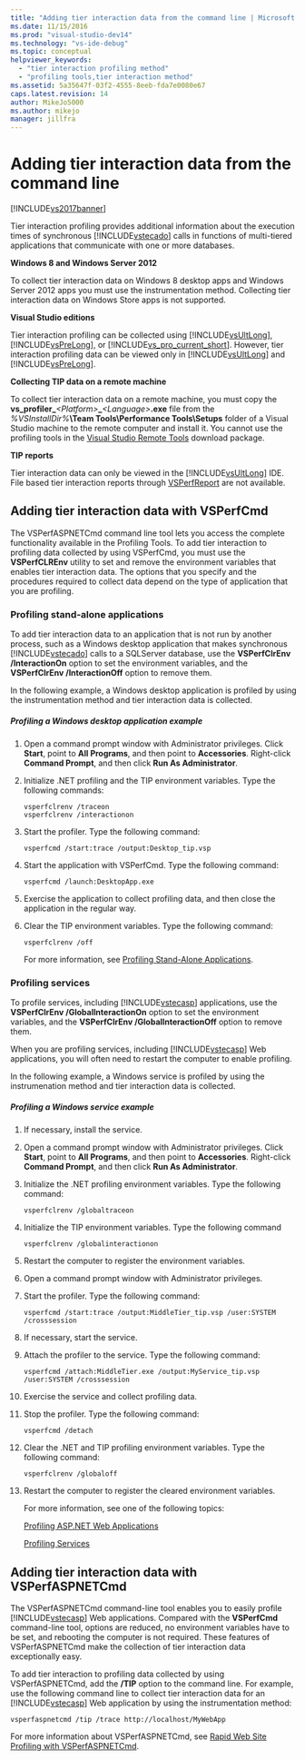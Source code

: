 ```yaml
---
title: "Adding tier interaction data from the command line | Microsoft Docs"
ms.date: 11/15/2016
ms.prod: "visual-studio-dev14"
ms.technology: "vs-ide-debug"
ms.topic: conceptual
helpviewer_keywords: 
  - "tier interaction profiling method"
  - "profiling tools,tier interaction method"
ms.assetid: 5a35647f-03f2-4555-8eeb-fda7e0080e67
caps.latest.revision: 14
author: MikeJo5000
ms.author: mikejo
manager: jillfra
---
```

# Adding tier interaction data from the command line
[!INCLUDE[vs2017banner](../includes/vs2017banner.md)]

Tier interaction profiling provides additional information about the execution times of synchronous [!INCLUDE[vstecado](../includes/vstecado-md.md)] calls in functions of multi-tiered applications that communicate with one or more databases.  
  
 **Windows 8 and Windows Server 2012**  
  
 To collect tier interaction data on Windows 8 desktop apps and Windows Server 2012 apps you must use the instrumentation method. Collecting tier interaction data on Windows Store apps is not supported.  
  
 **Visual Studio editions**  
  
 Tier interaction profiling can be collected using [!INCLUDE[vsUltLong](../includes/vsultlong-md.md)], [!INCLUDE[vsPreLong](../includes/vsprelong-md.md)], or [!INCLUDE[vs_pro_current_short](../includes/vs-pro-current-short-md.md)]. However, tier interaction profiling data can be viewed only in [!INCLUDE[vsUltLong](../includes/vsultlong-md.md)] and [!INCLUDE[vsPreLong](../includes/vsprelong-md.md)].  
  
 **Collecting TIP data on a remote machine**  
  
 To collect tier interaction data on a remote machine, you must copy the **vs\_profiler\_**_\<Platform>_**\_**_\<Language>_**.exe** file from the _%VSInstallDir%_**\Team Tools\Performance Tools\Setups** folder of a Visual Studio machine to the remote computer and install it. You cannot use the profiling tools in the [Visual Studio Remote Tools](https://msdn.microsoft.com/library/90f45630-0d26-4698-8c1f-63f85a12db9c) download package.  
  
 **TIP reports**  
  
 Tier interaction data can only be viewed in the [!INCLUDE[vsUltLong](../includes/vsultlong-md.md)] IDE. File based tier interaction reports through [VSPerfReport](../profiling/vsperfreport.md) are not available.  
  
## Adding tier interaction data with VSPerfCmd  
 The VSPerfASPNETCmd command line tool lets you access the complete functionality available in the Profiling Tools. To add tier interaction to profiling data collected by using VSPerfCmd, you must use the **VSPerfCLREnv** utility to set and remove the environment variables that enables tier interaction data. The options that you specify and the procedures required to collect data depend on the type of application that you are profiling.  
  
### Profiling stand-alone applications  
 To add tier interaction data to an application that is not run by another process, such as a Windows desktop application that makes synchronous [!INCLUDE[vstecado](../includes/vstecado-md.md)] calls to a SQLServer database, use the **VSPerfClrEnv /InteractionOn** option to set the environment variables, and the **VSPerfClrEnv /InteractionOff** option to remove them.  
  
 In the following example, a Windows desktop application is profiled by using the instrumentation method and tier interaction data is collected.  
  
##### Profiling a Windows desktop application example  
  
1. Open a command prompt window with Administrator privileges. Click **Start**, point to **All Programs**, and then point to **Accessories**. Right-click **Command Prompt**, and then click **Run As Administrator**.  
  
2. Initialize .NET profiling and the TIP environment variables. Type the following commands:  
  
   ```  
   vsperfclrenv /traceon  
   vsperfclrenv /interactionon  
   ```  
  
3. Start the profiler. Type the following command:  
  
   ```  
   vsperfcmd /start:trace /output:Desktop_tip.vsp   
   ```  
  
4. Start the application with VSPerfCmd. Type the following command:  
  
   ```  
   vsperfcmd /launch:DesktopApp.exe  
   ```  
  
5. Exercise the application to collect profiling data, and then close the application in the regular way.  
  
6. Clear the TIP environment variables. Type the following command:  
  
   ```  
   vsperfclrenv /off  
   ```  
  
   For more information, see [Profiling Stand-Alone Applications](../profiling/command-line-profiling-of-stand-alone-applications.md).  
  
### Profiling services  
 To profile services, including [!INCLUDE[vstecasp](../includes/vstecasp-md.md)] applications, use the **VSPerfClrEnv /GlobalInteractionOn** option to set the environment variables, and the **VSPerfClrEnv /GlobalInteractionOff** option to remove them.  
  
 When you are profiling services, including [!INCLUDE[vstecasp](../includes/vstecasp-md.md)] Web applications, you will often need to restart the computer to enable profiling.  
  
 In the following example, a Windows service is profiled by using the instrumenation method and tier interaction data is collected.  
  
##### Profiling a Windows service example  
  
1. If necessary, install the service.  
  
2. Open a command prompt window with Administrator privileges. Click **Start**, point to **All Programs**, and then point to **Accessories**. Right-click **Command Prompt**, and then click **Run As Administrator**.  
  
3. Initialize the .NET profiling environment variables. Type the following command:  
  
   ```  
   vsperfclrenv /globaltraceon  
   ```  
  
4. Initialize the TIP environment variables. Type the following command  
  
   ```  
   vsperfclrenv /globalinteractionon  
   ```  
  
5. Restart the computer to register the environment variables.  
  
6. Open a command prompt window with Administrator privileges.  
  
7. Start the profiler. Type the following command:  
  
   ```  
   vsperfcmd /start:trace /output:MiddleTier_tip.vsp /user:SYSTEM /crosssession   
   ```  
  
8. If necessary, start the service.  
  
9. Attach the profiler to the service. Type the following command:  
  
    ```  
    vsperfcmd /attach:MiddleTier.exe /output:MyService_tip.vsp /user:SYSTEM /crosssession   
    ```  
  
10. Exercise the service and collect profiling data.  
  
11. Stop the profiler. Type the following command:  
  
     `vsperfcmd /detach`  
  
12. Clear the .NET and TIP profiling environment variables. Type the following command:  
  
    ```  
    vsperfclrenv /globaloff  
    ```  
  
13. Restart the computer to register the cleared environment variables.  
  
    For more information, see one of the following topics:  
  
    [Profiling ASP.NET Web Applications](../profiling/command-line-profiling-of-aspnet-web-applications.md)  
  
    [Profiling Services](../profiling/command-line-profiling-of-services.md)  
  
## Adding tier interaction data with VSPerfASPNETCmd  
 The VSPerfASPNETCmd command-line tool enables you to easily profile [!INCLUDE[vstecasp](../includes/vstecasp-md.md)] Web applications. Compared with the **VSPerfCmd** command-line tool, options are reduced, no environment variables have to be set, and rebooting the computer is not required. These features of VSPerfASPNETCmd make the collection of tier interaction data exceptionally easy.  
  
 To add tier interaction to profiling data collected by using VSPerfASPNETCmd, add the **/TIP** option to the command line. For example, use the following command line to collect tier interaction data for an [!INCLUDE[vstecasp](../includes/vstecasp-md.md)] Web application by using the instrumentation method:  
  
```  
vsperfaspnetcmd /tip /trace http://localhost/MyWebApp  
```  
  
 For more information about VSPerfASPNETCmd, see [Rapid Web Site Profiling with VSPerfASPNETCmd](../profiling/rapid-web-site-profiling-with-vsperfaspnetcmd.md).
